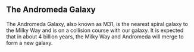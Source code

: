 ## The Andromeda Galaxy

The Andromeda Galaxy, also known as M31, is the nearest spiral galaxy to the Milky Way and is on a collision course with our galaxy. It is expected that in about 4 billion years, the Milky Way and Andromeda will merge to form a new galaxy.
